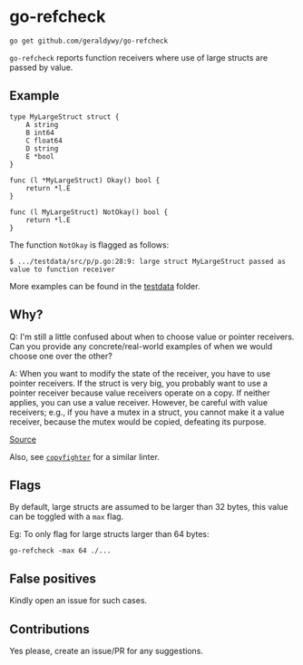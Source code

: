 # go-refcheck

    go get github.com/geraldywy/go-refcheck

`go-refcheck` reports function receivers where use of large structs are passed by value. 

## Example
    type MyLargeStruct struct {
        A string
        B int64
        C float64
        D string
        E *bool
    }

    func (l *MyLargeStruct) Okay() bool {
        return *l.E
    }

    func (l MyLargeStruct) NotOkay() bool {
        return *l.E
    }

The function `NotOkay` is flagged as follows:

    $ .../testdata/src/p/p.go:28:9: large struct MyLargeStruct passed as value to function receiver

More examples can be found in the [testdata](https://github.com/geraldywy/go-refcheck/blob/master/testdata/src/p/p.go) folder.


## Why?

Q: I'm still a little confused about when to choose value or pointer
receivers. Can you provide any concrete/real-world examples of when we
would choose one over the other?

A: When you want to modify the state of the receiver, you have to use
pointer receivers.  If the struct is very big, you probably want to
use a pointer receiver because value receivers operate on a copy.  If
neither applies, you can use a value receiver.  However, be careful
with value receivers; e.g., if you have a mutex in a struct, you
cannot make it a value receiver, because the mutex would be copied,
defeating its purpose.

[Source](https://pdos.csail.mit.edu/6.824/papers/tour-faq.txt)

Also, see [`copyfighter`](https://github.com/jmhodges/copyfighter) for a similar linter.

## Flags
By default, large structs are assumed to be larger than 32 bytes, this value can be toggled with a `max` flag.

Eg: To only flag for large structs larger than 64 bytes:

`go-refcheck -max 64 ./...`
## False positives
Kindly open an issue for such cases.

## Contributions
Yes please, create an issue/PR for any suggestions.

